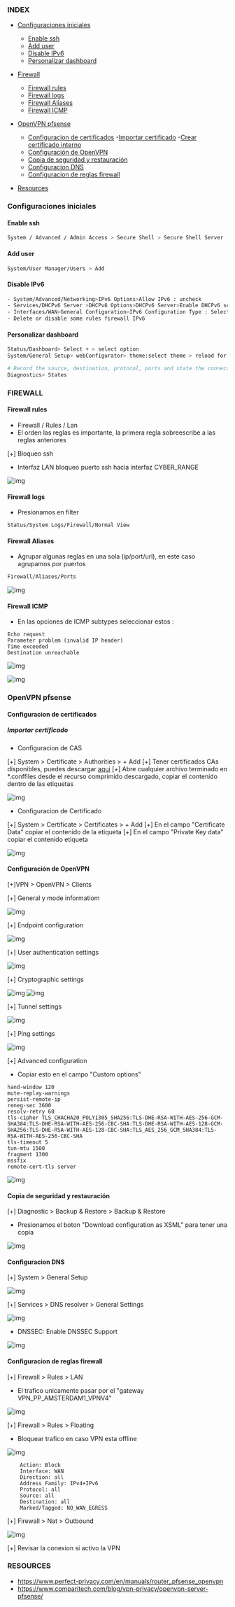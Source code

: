 ### INDEX

- [Configuraciones iniciales](#configuraciones-iniciales)
    - [Enable ssh](#enable-ssh)
    - [Add user](#add-user)
    - [Disable IPv6](#disable-ipv6)
    - [Personalizar dashboard]()

- [Firewall](#firewall)
    - [Firewall rules](#firewall-rules)
    - [Firewall logs](#firewall-logs)
    - [Firewall Aliases](#firewall-aliases)
    - [Firewall ICMP](#firewall-icmp)

- [OpenVPN pfsense](#openvpn-pfsense)
    - [Configuracion de certificados](#configuracion-de-certificados)
        -[Importar certificado](#importar-certificado)
        -[Crear certificado interno]()
    - [Configuración de OpenVPN](#configuración-de-openvpn)
    - [Copia de seguridad y restauración](#copia-de-seguridad-y-restauración)
    - [Configuracion DNS](#configuracion-dns)
    - [Configuracion de reglas firewall](#configuracion-de-reglas-firewall)

- [Resources]()

### Configuraciones iniciales

#### Enable ssh

~~~bash
System / Advanced / Admin Access > Secure Shell > Secure Shell Server : Enable Secure Shell
~~~

#### Add user

~~~bash
System/User Manager/Users > Add
~~~

#### Disable IPv6

~~~bash
- System/Advanced/Networking>IPv6 Options>Allow IPv6 : uncheck
- Services/DHCPv6 Server >DHCPv6 Options>DHCPv6 Server>Enable DHCPv6 server on interface : uncheck
- Interfaces/WAN>General Configuration>IPv6 Configuration Type : Select none
- Delete or disable some rules firewall IPv6 
~~~

#### Personalizar dashboard

~~~ bash
Status/Dashboard> Select + > select option
System/General Setup> webConfigurator> theme:select theme > reload for apply changes

# Record the source, destination, protocol, ports and state the connection 
Diagnostics> States
~~~

### FIREWALL

#### Firewall rules

+ Firewall / Rules / Lan
+ El orden las reglas es importante, la primera regla sobreescribe a las reglas anteriores

[+] Bloqueo ssh

+ Interfaz LAN bloqueo puerto ssh hacia interfaz CYBER_RANGE

![img](../resources/firewall1.png)


#### Firewall logs

+ Presionamos en filter 
~~~bash
Status/System Logs/Firewall/Normal View
~~~

#### Firewall Aliases

+ Agrupar algunas reglas en una sola (ip/port/url), en este caso agrupamos por puertos

~~~bash
Firewall/Aliases/Ports
~~~

![img](../resources/firewall2.png)

#### Firewall ICMP

+ En las opciones de ICMP subtypes seleccionar estos :
~~~
Echo request
Parameter problem (invalid IP header)
Time exceeded
Destination unreachable
~~~

![img](../resources/firewall3.png)

![img](../resources/firewall4.png)


### OpenVPN pfsense

#### Configuracion de certificados

##### Importar certificado

+ Configuracion de CAS

[+] System > Certificate > Authorities > + Add
[+] Tener certificados CAs disponibles, puedes descargar [aqui](https://www.perfect-privacy.com/downloads/openvpn/get?system=pfsense)
[+] Abre cualquier archivo terminado en *.conffiles desde el recurso comprimido descargado, copiar el contenido dentro de las etiquetas <ca></ca>

![img](../resources/firewall5.png)

+ Configuracion de Certificado

[+] System > Certificate > Certificates > + Add
[+] En el campo "Certificate Data" copiar el contenido de la etiqueta <cert></cert>
[+] En el campo "Private Key data" copiar el contenido etiqueta <key></key>

![img](../resources/firewall6.png)

#### Configuración de OpenVPN

[+]VPN > OpenVPN > Clients

[+] General y mode informatiom

![img](../resources/firewall7.png)

[+] Endpoint configuration

![img](../resources/firewall8.png)

[+] User authentication settings

![img](../resources/firewall9.png)

[+] Cryptographic settings

![img](../resources/firewall10.png)
![img](../resources/firewall11.png)

[+] Tunnel settings

![img](../resources/firewall12.png)

[+] Ping settings

![img](../resources/firewall13.png)

[+] Advanced configuration

+ Copiar esto en el campo "Custom options"
~~~
hand-window 120
mute-replay-warnings
persist-remote-ip
reneg-sec 3600
resolv-retry 60
tls-cipher TLS_CHACHA20_POLY1305_SHA256:TLS-DHE-RSA-WITH-AES-256-GCM-SHA384:TLS-DHE-RSA-WITH-AES-256-CBC-SHA:TLS-DHE-RSA-WITH-AES-128-GCM-SHA256:TLS-DHE-RSA-WITH-AES-128-CBC-SHA:TLS_AES_256_GCM_SHA384:TLS-RSA-WITH-AES-256-CBC-SHA
tls-timeout 5
tun-mtu 1500
fragment 1300
mssfix
remote-cert-tls server
~~~

![img](../resources/firewall14.png)

#### Copia de seguridad y restauración

[+] Diagnostic > Backup & Restore > Backup & Restore

+ Presionamos el boton "Download configuration as XSML" para tener una copia 

![img](../resources/firewall15.png)

#### Configuracion DNS

[+] System > General Setup

![img](../resources/firewall16.png)

[+] Services > DNS resolver > General Settings

![img](../resources/firewall17.png)

+ DNSSEC: Enable DNSSEC Support

![img](../resources/firewall18.png)

#### Configuracion de reglas firewall

[+] Firewall > Rules > LAN

+ El trafico unicamente pasar por el "gateway VPN_PP_AMSTERDAM1_VPNV4"

![img](../resources/firewall19.png)

[+] Firewall > Rules > Floating

+ Bloquear trafico en caso VPN esta offline

![img](../resources/firewall20.png)

~~~
    Action: Block
    Interface: WAN
    Direction: all
    Address Family: IPv4+IPv6
    Protocol: all
    Source: all
    Destination: all
    Marked/Tagged: NO_WAN_EGRESS
~~~

[+] Firewall > Nat > Outbound

![img](../resources/firewall21.png)

[+] Revisar la conexion si activo la VPN

### RESOURCES

+ https://www.perfect-privacy.com/en/manuals/router_pfsense_openvpn
+ https://www.comparitech.com/blog/vpn-privacy/openvpn-server-pfsense/